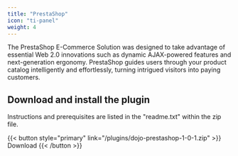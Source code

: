 ```yaml
---
title: "PrestaShop"
icon: "ti-panel"
weight: 4
---
```


The PrestaShop E-Commerce Solution was designed to take advantage of essential Web 2.0 innovations such as dynamic AJAX-powered features and next-generation ergonomy. PrestaShop guides users through your product catalog intelligently and effortlessly, turning intrigued visitors into paying customers.

## Download and install the plugin

Instructions and prerequisites are listed in the "readme.txt" within the zip file.

{{< button style="primary" link="/plugins/dojo-prestashop-1-0-1.zip" >}} Download {{< /button >}}